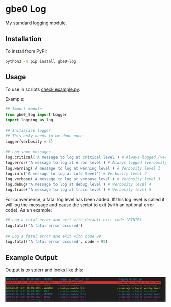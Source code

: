# gbe0 Log

My standard logging module.

## Installation

To install from PyPI:

```bash
python3 -m pip install gbe0-log
```

## Usage

To use in scripts [check example.py](example.py).

Example:

```python
## Import module
from gbe0_log import Logger
import logging as log

## Initialize logger
## This only needs to be done once
Logger(verbosity = 5)

## Log some messages
log.critical('A message to log at critical level') # Always logged (verbosity level 0)
log.error('A message to log at error level') # Always logged (verbosity level 0)
log.warning('A message to log at warning level') # Verbosity level 1
log.info('A message to log at info level') # Verbosity level 2
log.verbose('A message to log at verbose level') # Verbosity level 3
log.debug('A message to log at debug level') # Verbosity level 4
log.trace('A message to log at trace level') # Verbosity level 5
```

For convenience, a fatal log level has been added. If this log level is called it will log the message and cause the script to exit (with an optional error code). As an example:

```python
## Log a fatal error and exit with default exit code (EINTR)
log.fatal('A fatal error occured')

## Log a fatal error and exit with code 99
log.fatal('A fatal error occured', code = 99)
```

## Example Output

Output is to stderr and looks like this:

![Log output](example.png)
